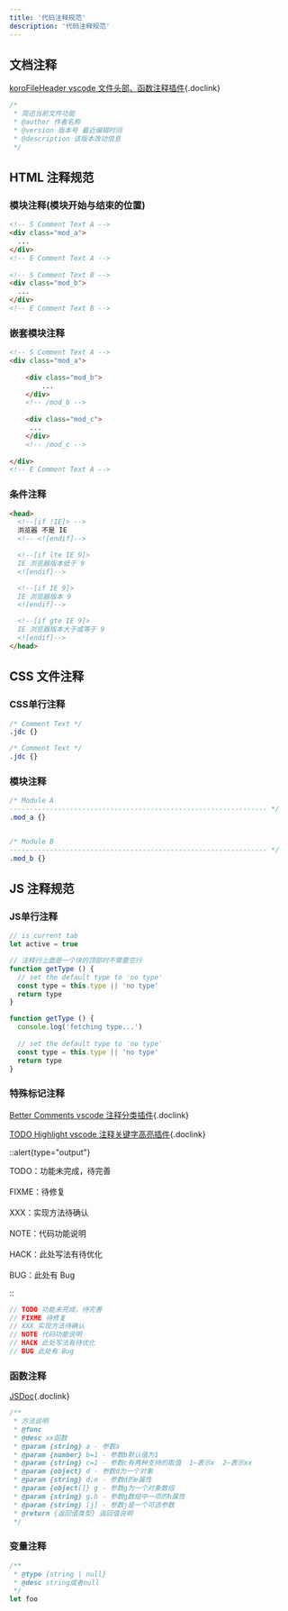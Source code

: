 ```yaml
---
title: '代码注释规范'
description: '代码注释规范'
---
```



## 文档注释

[koroFileHeader vscode 文件头部、函数注释插件](https://marketplace.visualstudio.com/items?itemName=OBKoro1.korofileheader){.doclink}

```js
/*
 * 简述当前文件功能
 * @author 作者名称
 * @version 版本号 最近编辑时间
 * @description 该版本改动信息
 */
```



## HTML 注释规范

### 模块注释(模块开始与结束的位置)

```html
<!-- S Comment Text A --> 
<div class="mod_a">
  ...
</div>
<!-- E Comment Text A -->
 
<!-- S Comment Text B --> 
<div class="mod_b">
  ...
</div>
<!-- E Comment Text B -->
```


### 嵌套模块注释

```html
<!-- S Comment Text A -->
<div class="mod_a">
  
    <div class="mod_b">
        ...
    </div>
    <!-- /mod_b -->
     
    <div class="mod_c">
     ...
    </div>
    <!-- /mod_c -->
  
</div>
<!-- E Comment Text A -->
```


### 条件注释

```html
<head>
  <!--[if !IE]> -->
  浏览器 不是 IE
  <!-- <![endif]-->

  <!--[if lte IE 9]>
  IE 浏览器版本低于 9
  <![endif]-->

  <!--[if IE 9]>
  IE 浏览器版本 9
  <![endif]-->

  <!--[if gte IE 9]>
  IE 浏览器版本大于或等于 9
  <![endif]-->
</head>
```



## CSS 文件注释

### CSS单行注释

```css
/* Comment Text */ 
.jdc {} 

/* Comment Text */ 
.jdc {}
```


### 模块注释

```css
/* Module A
---------------------------------------------------------------- */
.mod_a {}


/* Module B
---------------------------------------------------------------- */
.mod_b {}
```



## JS 注释规范

### JS单行注释

```js
// is current tab
let active = true

// 注释行上面是一个块的顶部时不需要空行
function getType () {  
  // set the default type to 'no type'
  const type = this.type || 'no type'   
  return type
}

function getType () {  
  console.log('fetching type...')
  
  // set the default type to 'no type'
  const type = this.type || 'no type'
  return type
}
```


### 特殊标记注释

[Better Comments vscode 注释分类插件](https://marketplace.visualstudio.com/items?itemName=aaron-bond.better-comments){.doclink}

[TODO Highlight vscode 注释关键字高亮插件](https://marketplace.visualstudio.com/items?itemName=wayou.vscode-todo-highlight){.doclink}

::alert{type="output"}

TODO：功能未完成，待完善
<br /> <br />
FIXME：待修复
<br /> <br />
XXX：实现方法待确认
<br /> <br />
NOTE：代码功能说明
<br /> <br />
HACK：此处写法有待优化
<br /> <br />
BUG：此处有 Bug

::

```js
// TODO 功能未完成，待完善
// FIXME 待修复
// XXX 实现方法待确认
// NOTE 代码功能说明
// HACK 此处写法有待优化
// BUG 此处有 Bug
```


### 函数注释

[JSDoc](http://yuri4ever.github.io/jsdoc/){.doclink}

```js
/**
 * 方法说明
 * @func
 * @desc xx函数
 * @param {string} a - 参数a
 * @param {number} b=1 - 参数b默认值为1
 * @param {string} c=1 - 参数c有两种支持的取值  1—表示x  2—表示xx
 * @param {object} d - 参数d为一个对象
 * @param {string} d.e - 参数d的e属性
 * @param {object[]} g - 参数g为一个对象数组
 * @param {string} g.h - 参数g数组中一项的h属性
 * @param {string} [j] - 参数j是一个可选参数
 * @return {返回值类型} 返回值说明
 */
```


### 变量注释

```js
/**
 * @type {string | null}
 * @desc string或者null
 */
let foo
```
